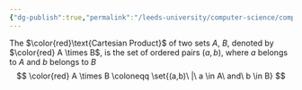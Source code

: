 ```yaml
---
{"dg-publish":true,"permalink":"/leeds-university/computer-science/compulsory-modules/fundamental-math-concepts/definitions/definition-5-16-cartesian-product-of-two-sets/","tags":["Definition"]}
---
```


The $\color{red}\text{Cartesian Product}$ of two sets $A$, $B$, denoted by $\color{red} A \times B$, is the set of ordered pairs $(a, b)$, where $a$ belongs to $A$ and $b$ belongs to $B$
$$
\color{red}
A \times B \coloneqq \set{(a,b)\ |\ a \in A\ and\ b \in B}
$$
